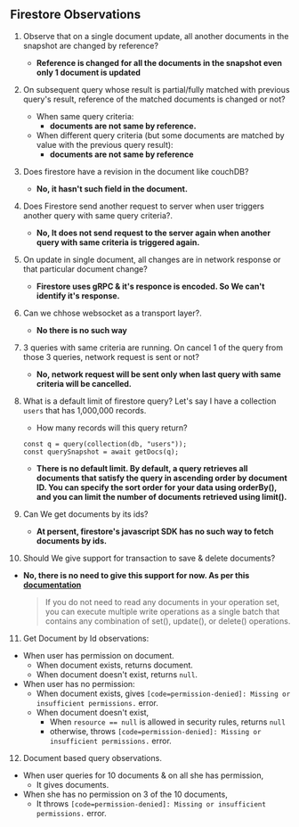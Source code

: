 ## Firestore Observations

1. Observe that on a single document update, all another documents in the snapshot are changed by reference?

   - **Reference is changed for all the documents in the snapshot even only 1 document is updated**

2. On subsequent query whose result is partial/fully matched with previous query's result, reference of the matched documents is changed or not?

   - When same query criteria:
     - **documents are not same by reference.**
   - When different query criteria (but some documents are matched by value with the previous query result):
     - **documents are not same by reference**

3. Does firestore have a revision in the document like couchDB?

   - **No, it hasn't such field in the document.**

4. Does Firestore send another request to server when user triggers another query with same query criteria?.

   - **No, It does not send request to the server again when another query with same criteria is triggered again.**

5. On update in single document, all changes are in network response or that particular document change?
   - **Firestore uses gRPC & it's responce is encoded. So We can't identify it's response.**
6. Can we chhose websocket as a transport layer?.
   - **No there is no such way**
7. 3 queries with same criteria are running. On cancel 1 of the query from those 3 queries, network request is sent or not?

   - **No, network request will be sent only when last query with same criteria will be cancelled.**

8. What is a default limit of firestore query? Let's say I have a collection `users` that has 1,000,000 records.

   - How many records will this query return?

   ```JS
   const q = query(collection(db, "users"));
   const querySnapshot = await getDocs(q);
   ```

   - **There is no default limit. By default, a query retrieves all documents that satisfy the query in ascending order by document ID. You can specify the sort order for your data using orderBy(), and you can limit the number of documents retrieved using limit().**

9. Can We get documents by its ids?

   - **At persent, firestore's javascript SDK has no such way to fetch documents by ids.**

10. Should We give support for transaction to save & delete documents?

- **No, there is no need to give this support for now. As per this [documentation](https://firebase.google.com/docs/firestore/manage-data/transactions#batched-writes)**
  > If you do not need to read any documents in your operation set, you can execute multiple write operations as a single batch that contains any combination of set(), update(), or delete() operations.

11. Get Document by Id observations:

- When user has permission on document.
  - When document exists, returns document.
  - When document doesn't exist, returns `null`.
- When user has no permission:
  - When document exists, gives `[code=permission-denied]: Missing or insufficient permissions.` error.
  - When document doesn't exist,
    - When `resource == null` is allowed in security rules, returns `null`
    - otherwise, throws `[code=permission-denied]: Missing or insufficient permissions.` error.

12. Document based query observations.

- When user queries for 10 documents & on all she has permission,
   - It gives documents.
- When she has no permission on 3 of the 10 documents,
   - It throws `[code=permission-denied]: Missing or insufficient permissions.` error.
